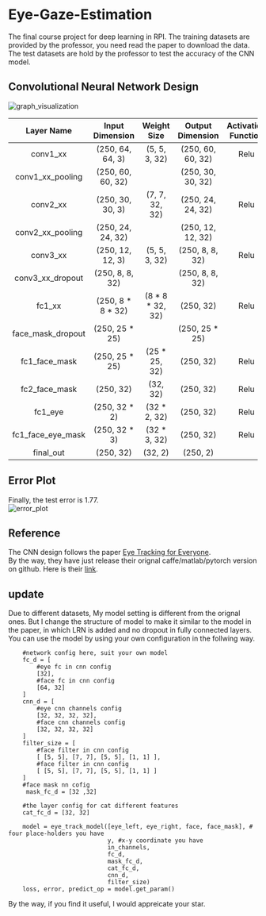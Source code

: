 # Eye-Gaze-Estimation
The final course project for deep learning in RPI.
The training datasets are provided by the professor, you need read the paper to download the data.
The test datasets are hold by the professor to test the accuracy of the CNN model.
    
## Convolutional Neural Network Design
![graph_visualization](https://user-images.githubusercontent.com/24198258/32213439-9d9856e4-bdf1-11e7-92b2-d1010ca584e4.png)

|Layer Name	|Input Dimension|Weight Size|Output Dimension|Activation Function |
|:---------:|:-------------:|:---------:|:--------------:|:------------------:|
|conv1_xx|(250, 64, 64, 3)|	(5, 5, 3, 32)|	(250, 60, 60, 32)|	Relu|
|conv1_xx_pooling|(250, 60, 60, 32)| |(250, 30, 30, 32)| |
|conv2_xx|(250, 30, 30, 3)|	(7, 7, 32, 32)| (250, 24, 24, 32) |	Relu|
|conv2_xx_pooling|(250, 24, 24, 32)| |	(250, 12, 12, 32)| |
|conv3_xx |(250, 12, 12, 3)|(5, 5, 3, 32)|	(250, 8, 8, 32)|	Relu|
|conv3_xx_dropout|(250, 8, 8, 32) |		|(250, 8, 8, 32)| |
|fc1_xx|(250, 8 * 8 * 32)|(8 * 8 * 32, 32)|(250, 32)|Relu|
|face_mask_dropout|(250, 25 * 25)| |(250, 25 * 25)| |	
|fc1_face_mask|(250, 25 * 25)|	(25 * 25, 32) |	(250, 32) |	Relu |
|fc2_face_mask|	(250, 32) |(32, 32) |	(250, 32) |	Relu |
|fc1_eye|(250, 32 * 2)|(32 * 2, 32) |	(250, 32) |	Relu |
|fc1_face_eye_mask |(250, 32 * 3) |	(32 * 3, 32) |	(250, 32)  |	Relu|
|final_out |(250, 32) |	(32, 2) |	(250, 2)||	


## Error Plot
Finally, the test error is 1.77.<br />
![error_plot](https://user-images.githubusercontent.com/24198258/32213509-ec1c6a58-bdf1-11e7-936e-cbcce6e6f56e.png)

## Reference
The CNN design follows the paper [Eye Tracking for Everyone](http://gazecapture.csail.mit.edu/cvpr2016_gazecapture.pdf). <br />
By the way, they have just release their orignal caffe/matlab/pytorch version on github. Here is their [link](https://github.com/CSAILVision/GazeCapture).
    
## update
Due to different datasets, My model setting is different from the orignal ones. But I change the structure of model to make it similar to the model in the paper, in which LRN is added and no dropout in fully connected layers. You can use the model by using your own configuration in the follwing way.
```
    #network config here, suit your own model
    fc_d = [
        #eye fc in cnn config
        [32],
        #face fc in cnn config
        [64, 32]
    ]
    cnn_d = [
        #eye cnn channels config
        [32, 32, 32, 32],
        #face cnn channels config
        [32, 32, 32, 32]
    ]
    filter_size = [
        #face filter in cnn config
        [ [5, 5], [7, 7], [5, 5], [1, 1] ],
        #face filter in cnn config
        [ [5, 5], [7, 7], [5, 5], [1, 1] ]
    ]
    #face mask nn cofig
     mask_fc_d = [32 ,32]

    #the layer config for cat different features
    cat_fc_d = [32, 32]
    
    model = eye_track_model([eye_left, eye_right, face, face_mask], # four place-holders you have
                            y, #x-y coordinate you have
                            in_channels, 
                            fc_d, 
                            mask_fc_d,
                            cat_fc_d,
                            cnn_d,
                            filter_size)
    loss, error, predict_op = model.get_param()
```
By the way, if you find it useful, I would appreicate your star.
